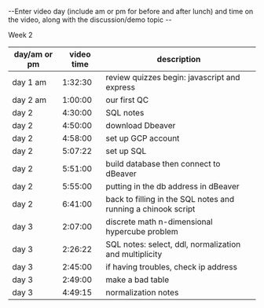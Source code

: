--Enter video day (include am or pm for before and after lunch) and time on the video, along with the discussion/demo topic --

Week 2

| day/am or pm | video time | description |
|--------------|------------|-------------|
| day 1 am | 1:32:30 | review quizzes begin: javascript and express |
| day 2 am | 1:00:00 | our first QC |
| day 2 | 4:30:00 | SQL notes |
| day 2 | 4:50:00 | download Dbeaver |
| day 2 | 4:58:00 | set up GCP account |
| day 2 | 5:07:22 | set up SQL |
| day 2 | 5:51:00 | build database then connect to dBeaver |
| day 2 | 5:55:00 | putting in the db address in dBeaver |
| day 2 | 6:41:00 | back to filling in the SQL notes and running a chinook script |
| day 3 | 2:07:00 | discrete math n-dimensional hypercube problem |
| day 3 | 2:26:22 | SQL notes: select, ddl, normalization and multiplicity |
| day 3 | 2:45:00 | if having troubles, check ip address |
| day 3 | 2:49:00 | make a bad table |
| day 3 | 4:49:15 | normalization notes |
